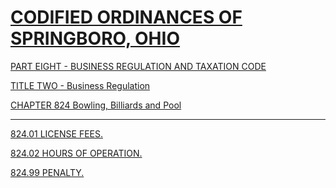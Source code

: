 [CODIFIED ORDINANCES OF SPRINGBORO, OHIO](index.html)
=====================================================

[PART EIGHT - BUSINESS REGULATION AND TAXATION CODE](394aa412.html)

[TITLE TWO - Business Regulation](3966a412.html)

[CHAPTER 824 Bowling, Billiards and Pool](39dca412.html)

* * * * *

[824.01 LICENSE FEES.](39e9a412.html)

[824.02 HOURS OF OPERATION.](39eda412.html)

[824.99 PENALTY.](39f1a412.html)

